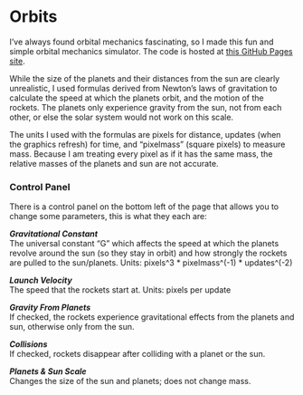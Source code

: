 # Orbits
I’ve always found orbital mechanics fascinating, so I made this fun and simple orbital mechanics simulator. The code is hosted at [this GitHub Pages site](https://jpdevito.github.io/orbits/).

While the size of the planets and their distances from the sun are clearly unrealistic, I used formulas derived from Newton’s laws of gravitation to calculate the speed at which the planets orbit, and the motion of the rockets. The planets only experience gravity from the sun, not from each other, or else the solar system would not work on this scale.

The units I used with the formulas are pixels for distance, updates (when the graphics refresh) for time, and “pixelmass” (square pixels) to measure mass. Because I am treating every pixel as if it has the same mass, the relative masses of the planets and sun are not accurate.

### Control Panel
There is a control panel on the bottom left of the page that allows you to change some parameters, this is what they each are:

***Gravitational Constant***  
The universal constant “G” which affects the speed at which the planets revolve around the sun (so they stay in orbit) and how strongly the rockets are pulled to the sun/planets.
Units: pixels^3 * pixelmass^(-1) * updates^(-2)

***Launch Velocity***  
The speed that the rockets start at.
Units: pixels per update

***Gravity From Planets***  
If checked, the rockets experience gravitational effects from the planets and sun, otherwise only from the sun.

***Collisions***  
If checked, rockets disappear after colliding with a planet or the sun.

***Planets & Sun Scale***  
Changes the size of the sun and planets; does not change mass.
